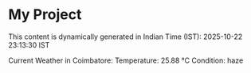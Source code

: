 # My Project

This content is dynamically generated in Indian Time (IST): 2025-10-22 23:13:30 IST


Current Weather in Coimbatore:
Temperature: 25.88 °C
Condition: haze
